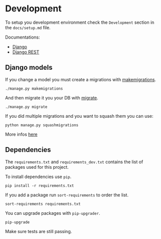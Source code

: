 # Development

To setup you development environment check the `Development` section in the `docs/setup.md` file.

Documentations:
* [Django](https://docs.djangoproject.com/en/3.2/)
* [Django REST](https://www.django-rest-framework.org/)

## Django models

If you change a model you must create a migrations with [makemigrations](https://docs.djangoproject.com/en/3.2/ref/django-admin/#migrate).
```
./manage.py makemigrations
```

And then migrate it you your DB with [migrate](https://docs.djangoproject.com/en/3.2/ref/django-admin/#migrate).
```
./manage.py migrate
```

If you did multiple migrations and you want to squash them you can use:
```
python manage.py squashmigrations
```

More infos [here](https://docs.djangoproject.com/en/3.2/ref/django-admin/#squashmigrations)

## Dependencies

The `requirements.txt` and `requirements_dev.txt` contains the list of packages used for this project.

To install dependencies use `pip`.
```
pip install -r requirements.txt
```

If you add a package run `sort-requirements` to order the list.
```
sort-requirements requirements.txt
```

You can upgrade packages with `pip-upgrader`.
```
pip-upgrade
```

Make sure tests are still passing.
